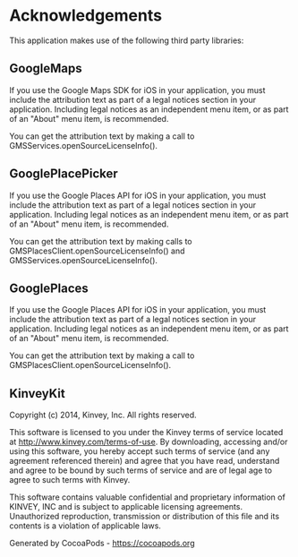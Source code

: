 # Acknowledgements
This application makes use of the following third party libraries:

## GoogleMaps

If you use the Google Maps SDK for iOS in your application, you must
include the attribution text as part of a legal notices section in your
application. Including legal notices as an independent menu item, or as
part of an "About" menu item, is recommended.

You can get the attribution text by making a call to
GMSServices.openSourceLicenseInfo().


## GooglePlacePicker

If you use the Google Places API for iOS in your application, you must
include the attribution text as part of a legal notices section in your
application. Including legal notices as an independent menu item, or as
part of an "About" menu item, is recommended.

You can get the attribution text by making calls to
GMSPlacesClient.openSourceLicenseInfo() and GMSServices.openSourceLicenseInfo().


## GooglePlaces

If you use the Google Places API for iOS in your application, you must
include the attribution text as part of a legal notices section in your
application. Including legal notices as an independent menu item, or as
part of an "About" menu item, is recommended.

You can get the attribution text by making a call to
GMSPlacesClient.openSourceLicenseInfo().


## KinveyKit

Copyright (c) 2014, Kinvey, Inc. All rights reserved.

This software is licensed to you under the Kinvey terms of service located at
http://www.kinvey.com/terms-of-use. By downloading, accessing and/or using this
software, you hereby accept such terms of service  (and any agreement referenced
therein) and agree that you have read, understand and agree to be bound by such
terms of service and are of legal age to agree to such terms with Kinvey.

This software contains valuable confidential and proprietary information of
KINVEY, INC and is subject to applicable licensing agreements.
Unauthorized reproduction, transmission or distribution of this file and its
contents is a violation of applicable laws.

Generated by CocoaPods - https://cocoapods.org
